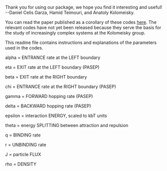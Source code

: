 Thank you for using our package, we hope you find it interesting and useful!
--Daniel Celis Garza, Hamid Teimouri, and Anatoly Kolomeisky.

You can read the paper published as a corollary of these codes [here](http://python.rice.edu/~kolomeisky/articles/J.stat.mech_P04013.pdf). The relevant codes have not yet been released because they serve the basis for the study of increasingly complex systems at the Kolomeisky group.

This readme file contains instructions and explanations of the parameters used in the codes.

alpha	= 	ENTRANCE rate at the LEFT boundary

eta	= 	EXIT rate at the LEFT boundary (PASEP)

beta	=	EXIT rate at the RIGHT boundary

chi	=	ENTRANCE rate at the RIGHT boundary (PASEP)

gamma	=	FORWARD hopping rate (PASEP)

delta	=	BACKWARD hopping rate (PASEP)

epsilon	=	interaction ENERGY, scaled to kbT units

theta	=	energy SPLITTING between attraction and repulsion

q	=	BINDING rate

r	=	UNBINDING rate

J	=	particle FLUX

rho	=	DENSITY
